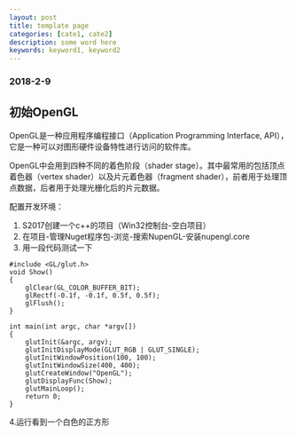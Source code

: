 ```yaml
---
layout: post
title: template page
categories: [cate1, cate2]
description: some word here
keywords: keyword1, keyword2
---
```



### 2018-2-9

## 初始OpenGL
OpenGL是一种应用程序编程接口（Application Programming Interface, API），它是一种可以对图形硬件设备特性进行访问的软件库。

OpenGL中会用到四种不同的着色阶段（shader stage）。其中最常用的包括顶点着色器（vertex shader）以及片元着色器（fragment shader），前者用于处理顶点数据，后者用于处理光栅化后的片元数据。

配置开发环境：
1. S2017创建一个c++的项目（Win32控制台-空白项目）
2. 在项目-管理Nuget程序包-浏览-搜索NupenGL-安装nupengl.core
3. 用一段代码测试一下
```
#include <GL/glut.h>  
void Show()  
{  
    glClear(GL_COLOR_BUFFER_BIT);  
    glRectf(-0.1f, -0.1f, 0.5f, 0.5f);  
    glFlush();  
}  

int main(int argc, char *argv[])  
{  
    glutInit(&argc, argv);  
    glutInitDisplayMode(GLUT_RGB | GLUT_SINGLE);  
    glutInitWindowPosition(100, 100);  
    glutInitWindowSize(400, 400);  
    glutCreateWindow("OpenGL");  
    glutDisplayFunc(Show);  
    glutMainLoop();  
    return 0;  
}  
```
4.运行看到一个白色的正方形
